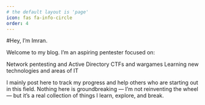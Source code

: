 ```yaml
---
# the default layout is 'page'
icon: fas fa-info-circle
order: 4
---
```


#Hey, I’m Imran.

Welcome to my blog. I’m an aspiring pentester focused on:

 Network pentesting and Active Directory
 CTFs and wargames
 Learning new technologies and areas of IT

I mainly post here to track my progress and help others who are starting out in this field.
Nothing here is groundbreaking — I’m not reinventing the wheel — but it’s a real collection of things I learn, explore, and break.


